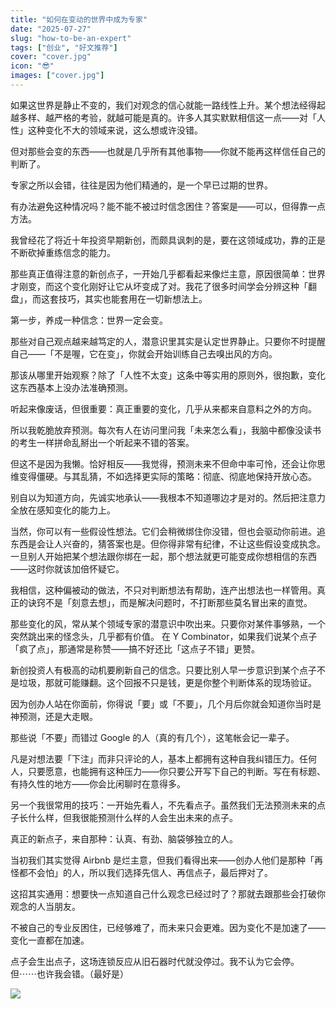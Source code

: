 ```yaml
---
title: "如何在变动的世界中成为专家"
date: "2025-07-27"
slug: "how-to-be-an-expert"
tags: ["创业", "好文推荐"]
cover: "cover.jpg"
icon: "😎"
images: ["cover.jpg"]
---
```

如果这世界是静止不变的，我们对观念的信心就能一路线性上升。某个想法经得起越多样、越严格的考验，就越可能是真的。许多人其实默默相信这一点——对「人性」这种变化不大的领域来说，这么想或许没错。



但对那些会变的东西——也就是几乎所有其他事物——你就不能再这样信任自己的判断了。



专家之所以会错，往往是因为他们精通的，是一个早已过期的世界。



有办法避免这种情况吗？能不能不被过时信念困住？答案是——可以，但得靠一点方法。



我曾经花了将近十年投资早期新创，而颇具讽刺的是，要在这领域成功，靠的正是不断砍掉重练信念的能力。



那些真正值得注意的新创点子，一开始几乎都看起来像烂主意，原因很简单：世界才刚变，而这个变化刚好让它从坏变成了对。我花了很多时间学会分辨这种「翻盘」，而这套技巧，其实也能套用在一切新想法上。



第一步，养成一种信念：世界一定会变。



那些对自己观点越来越笃定的人，潜意识里其实是认定世界静止。只要你不时提醒自己——「不是喔，它在变」，你就会开始训练自己去嗅出风的方向。



那该从哪里开始观察？除了「人性不太变」这条中等实用的原则外，很抱歉，变化这东西基本上没办法准确预测。



听起来像废话，但很重要：真正重要的变化，几乎从来都来自意料之外的方向。



所以我乾脆放弃预测。每次有人在访问里问我「未来怎么看」，我脑中都像没读书的考生一样拼命乱掰出一个听起来不错的答案。



但这不是因为我懒。恰好相反——我觉得，预测未来不但命中率可怜，还会让你思维变得僵硬。与其乱猜，不如选择更实际的策略：彻底、彻底地保持开放心态。



别自以为知道方向，先诚实地承认——我根本不知道哪边才是对的。然后把注意力全放在感知变化的能力上。



当然，你可以有一些假设性想法。它们会稍微绑住你没错，但也会驱动你前进。追东西是会让人兴奋的，猜答案也是。但你得非常有纪律，不让这些假设变成执念。
一旦别人开始把某个想法跟你绑在一起，那个想法就更可能变成你想相信的东西——这时你就该加倍怀疑它。



我相信，这种偏被动的做法，不只对判断想法有帮助，连产出想法也一样管用。真正的诀窍不是「刻意去想」，而是解决问题时，不打断那些莫名冒出来的直觉。



那些变化的风，常从某个领域专家的潜意识中吹出来。只要你对某件事够熟，一个突然跳出来的怪念头，几乎都有价值。
在 Y Combinator，如果我们说某个点子「疯了点」，那通常是称赞——搞不好还比「这点子不错」更赞。



新创投资人有极高的动机要刷新自己的信念。只要比别人早一步意识到某个点子不是垃圾，那就可能赚翻。这个回报不只是钱，更是你整个判断体系的现场验证。



因为创办人站在你面前，你得说「要」或「不要」，几个月后你就会知道你当时是神预测，还是大走眼。



那些说「不要」而错过 Google 的人（真的有几个），这笔帐会记一辈子。



凡是对想法要「下注」而非只评论的人，基本上都拥有这种自我纠错压力。任何人，只要愿意，也能拥有这种压力——你只要公开写下自己的判断。写在有标题、有持久性的地方——你会比闲聊时在意得多。



另一个我很常用的技巧：一开始先看人，不先看点子。虽然我们无法预测未来的点子长什么样，但我很能预测什么样的人会生出未来的点子。



真正的新点子，来自那种：认真、有劲、脑袋够独立的人。



当初我们其实觉得 Airbnb 是烂主意，但我们看得出来——创办人他们是那种「再怪都不会怕」的人，所以我们选择先信人、再信点子，最后押对了。



这招其实通用：想要快一点知道自己什么观念已经过时了？那就去跟那些会打破你观念的人当朋友。



不被自己的专业反困住，已经够难了，而未来只会更难。因为变化不是加速了——变化一直都在加速。



点子会生出点子，这场连锁反应从旧石器时代就没停过。我不认为它会停。
但⋯⋯也许我会错。（最好是）




![](https://prod-files-secure.s3.us-west-2.amazonaws.com/112d0858-5090-4d34-a606-b75eb8d65fd2/46476355-9cf3-4e99-9b7a-3531bc426380/1000202064.png?X-Amz-Algorithm=AWS4-HMAC-SHA256&X-Amz-Content-Sha256=UNSIGNED-PAYLOAD&X-Amz-Credential=ASIAZI2LB466ZGBWIGIA%2F20250820%2Fus-west-2%2Fs3%2Faws4_request&X-Amz-Date=20250820T141354Z&X-Amz-Expires=3600&X-Amz-Security-Token=IQoJb3JpZ2luX2VjEI7%2F%2F%2F%2F%2F%2F%2F%2F%2F%2FwEaCXVzLXdlc3QtMiJIMEYCIQCRQYOgNKhYjTYgfFWVjV9PPHhVDPbd%2BIlK4owqIS%2FrzgIhAITswycAg%2B2%2BU%2Ff9AgTu%2FTZ1npwKC6aQCwG%2Fj3SodFsSKogECNf%2F%2F%2F%2F%2F%2F%2F%2F%2F%2FwEQABoMNjM3NDIzMTgzODA1IgwuEEmrqmZC9orMoasq3AMDJ6ANIJzLDPc8Je7XnzAVmmNUpDJx6dVvWm%2FhYv%2F8JGjnjmtb%2BLezrgjPsYm3Cswqld9%2BfJo%2BkXOheKin7t7%2Fo%2BTID%2FidLO9HyczIGbR2X%2FflDl9eDHgRVvzhup%2B1YJ%2Bp%2FZ5newMV6nLDAk3meoBVFAj5bITE8MEQ30246lxb8x0M3OXN6XqI7XarRlD7PYOqcUQlnbI2HfB1SDk0Ll00tCqQ%2BH3dAqrlDc%2BUnji4ORyvLLMUjgnfEv7dEznfr%2Bn2ZtVJIyXJP4dQKH7xQbAdfCLehfD8jWhdPlp%2FJSNzIkQhI%2BFZKB7MIoshhCYNUQVbEt6mnT84ZcYMLszXelOqDM97ZWtbSSE2O6Gfdtco%2BhBnelYauVDwMJjBQXQoFYVblIFx%2B4F3WWpnhU2Ibp0jMUyoig4G2zI1bd%2BO4QEBKeLzX7t1iRyX54J6N8NDcXFjPWd4chFYVgxrB0teFioBBRCNYX1bOX1FBtECzSGhETZ9zveRxst9pxI4AeAXLy5GLMkm6inQjU180oDalB76jbat0luO2oFCKoemBZqz1Ygah5KRq%2F4VZSi3Z5N76uwoGndrNaBMKBCRVeLo0uFAvjvp7eHiARoy%2FcS0JZGSuB23%2F0mbtmnAby66wDD%2BpJfFBjqkAaojOiHKayqi%2Fr121axJ%2Fur0aWq6beZBeMUQ1su0hDzK7KypKNol1onZyaNLxkA38Yoeib4BRjV9T5z%2BloeK9wM9WFP0Zq73hFeyRQMVRx3%2Fq5C%2FIC2UCESTrqj4hVLr%2FdVZ2if9MoNtf2yGuf9X8MRSO%2FhkDyEgm2r65Na2wdeRzV3FTU0eUQ2jaYHXmaZ8Y2bXLXWA0spivvYwSASR6e4%2ByTOv&X-Amz-Signature=2b30455da4035cacbfec829bcc2fc61693f250902c1524999d21e543f0aa6735&X-Amz-SignedHeaders=host&x-amz-checksum-mode=ENABLED&x-id=GetObject)

